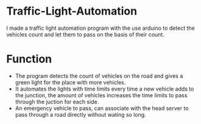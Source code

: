 # Traffic-Light-Automation


I made a traffic light automation program with the use arduino to detect the vehicles count and let them to pass on the basis of their count.

# Function

* The program detects the count of vehicles on the road and gives a green light for the place with more vehicles.
* It automates the lights with time limits every time a new vehicle adds to the junction, the amount of vehicles increases the time limits to pass through the juction for each side.
* An emergency vehicle to pass, can associate with the head server to pass through a road directly without wating so long. 
